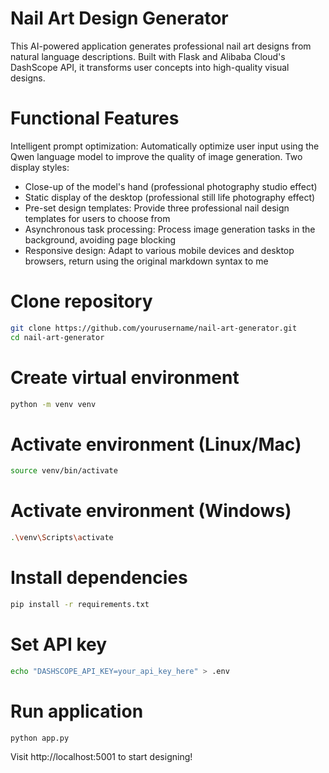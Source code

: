 # Nail Art Design Generator
This AI-powered application generates professional nail art designs from natural language descriptions. Built with Flask and Alibaba Cloud's DashScope API, it transforms user concepts into high-quality visual designs.

# Functional Features 
Intelligent prompt optimization: Automatically optimize user input using the Qwen language model to improve the quality of image generation.
Two display styles:
* Close-up of the model's hand (professional photography studio effect)
* Static display of the desktop (professional still life photography effect)
* Pre-set design templates: Provide three professional nail design templates for users to choose from
* Asynchronous task processing: Process image generation tasks in the background, avoiding page blocking
* Responsive design: Adapt to various mobile devices and desktop browsers, return using the original markdown syntax to me

# Clone repository
```bash
git clone https://github.com/yourusername/nail-art-generator.git
cd nail-art-generator
```

# Create virtual environment
```bash
python -m venv venv
```

# Activate environment (Linux/Mac)
```bash
source venv/bin/activate
```

# Activate environment (Windows)
```bash
.\venv\Scripts\activate
```

# Install dependencies
```bash
pip install -r requirements.txt
```

# Set API key
```bash
echo "DASHSCOPE_API_KEY=your_api_key_here" > .env
```

# Run application
```bash
python app.py
```
Visit http://localhost:5001 to start designing!

